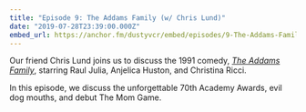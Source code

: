 ```yaml
---
title: "Episode 9: The Addams Family (w/ Chris Lund)"
date: "2019-07-28T23:39:00.000Z"
embed_url: https://anchor.fm/dustyvcr/embed/episodes/9-The-Addams-Family-w-Chris-Lund-e7sorc
---
```

Our friend Chris Lund joins us to discuss the 1991 comedy, [*The Addams Family*](https://www.imdb.com/title/tt0101272/), starring Raul Julia, Anjelica Huston, and Christina Ricci.

In this episode, we discuss the unforgettable 70th Academy Awards, evil dog mouths, and debut The Mom Game.

<!--more-->
